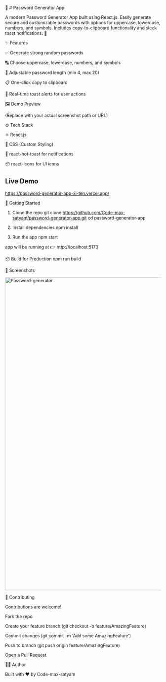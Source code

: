 🔑 # Password Generator App

A modern Password Generator App built using React.js.
Easily generate secure and customizable passwords with options for uppercase, lowercase, numbers, and symbols.
Includes copy-to-clipboard functionality and sleek toast notifications. 🚀

✨ Features

✅ Generate strong random passwords

🔠 Choose uppercase, lowercase, numbers, and symbols

📏 Adjustable password length (min 4, max 20)

📋 One-click copy to clipboard

🔔 Real-time toast alerts for user actions

🖼️ Demo Preview


(Replace with your actual screenshot path or URL)

⚙️ Tech Stack

⚛️ React.js

🎨 CSS (Custom Styling)

🔔 react-hot-toast for notifications

📦 react-icons for UI icons

 ## Live Demo

 https://password-generator-app-xi-ten.vercel.app/

🚀 Getting Started
1. Clone the repo
git clone https://github.com/Code-max-satyam/password-generator-app.git
cd password-generator-app

2. Install dependencies
npm install

3. Run the app
npm start


 app will be running at 👉 http://localhost:5173

📦 Build for Production
npm run build

📸 Screenshots

<img width="942" height="1008" alt="Password-generator" src="https://github.com/user-attachments/assets/b77555c4-325e-4179-aac5-736ac96ed70f" />



🤝 Contributing

Contributions are welcome!

Fork the repo

Create your feature branch (git checkout -b feature/AmazingFeature)

Commit changes (git commit -m 'Add some AmazingFeature')

Push to branch (git push origin feature/AmazingFeature)

Open a Pull Request


👨‍💻 Author

Built with ❤️ by Code-max-satyam

